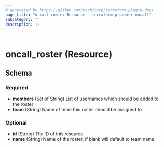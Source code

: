```yaml
---
# generated by https://github.com/hashicorp/terraform-plugin-docs
page_title: "oncall_roster Resource - terraform-provider-oncall"
subcategory: ""
description: |-
  
---
```


# oncall_roster (Resource)





<!-- schema generated by tfplugindocs -->
## Schema

### Required

- **members** (Set of String) List of usernames which should be added to the roster
- **team** (String) Name of team this roster should be assigned to

### Optional

- **id** (String) The ID of this resource.
- **name** (String) Name of the roster, if blank will default to team name



